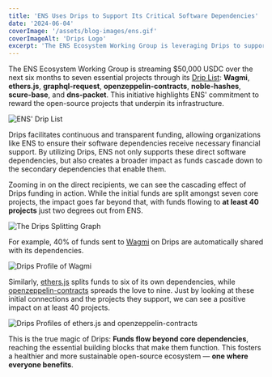 ```yaml
---
title: 'ENS Uses Drips to Support Its Critical Software Dependencies'
date: '2024-06-04'
coverImage: '/assets/blog-images/ens.gif'
coverImageAlt: 'Drips Logo'
excerpt: 'The ENS Ecosystem Working Group is leveraging Drips to support the open source projects it depends on.'
---
```


The ENS Ecosystem Working Group is streaming $50,000 USDC over the next six months to seven essential projects through its [Drip List](https://www.drips.network/app/drip-lists/31017209032870028068280040871339261037749177808773684797297972107972): **Wagmi**, **ethers.js**, **graphql-request**, **openzeppelin-contracts**, **noble-hashes**, **scure-base**, and **dns-packet**. This initiative highlights ENS' commitment to reward the open-source projects that underpin its infrastructure.

![ENS' Drip List](/assets/blog-images/ens-1.png)

Drips facilitates continuous and transparent funding, allowing organizations like ENS to ensure their software dependencies receive necessary financial support. By utilizing Drips, ENS not only supports these direct software dependencies, but also creates a broader impact as funds cascade down to the secondary dependencies that enable them.

Zooming in on the direct recipients, we can see the cascading effect of Drips funding in action. While the initial funds are split amongst seven core projects, the impact goes far beyond that, with funds flowing to **at least 40 projects** just two degrees out from ENS.

![The Drips Splitting Graph](/assets/blog-images/ens-2.png)

For example, 40% of funds sent to [Wagmi](https://drips.network/app/projects/github/wevm/wagmi) on Drips are automatically shared with its dependencies.

![Drips Profile of Wagmi](/assets/blog-images/ens-3.png)

Similarly, [ethers.js](https://drips.network/app/projects/github/ethers-io/ethers.js) splits funds to six of its own dependencies, while [openzeppelin-contracts](https://drips.network/app/projects/github/OpenZeppelin/openzeppelin-contracts) spreads the love to nine. Just by looking at these initial connections and the projects they support, we can see a positive impact on at least 40 projects.

![Drips Profiles of ethers.js and openzeppelin-contracts](/assets/blog-images/ens-4.png)

This is the true magic of Drips: **Funds flow beyond core dependencies**, reaching the essential building blocks that make them function. This fosters a healthier and more sustainable open-source ecosystem — **one where everyone benefits**.
